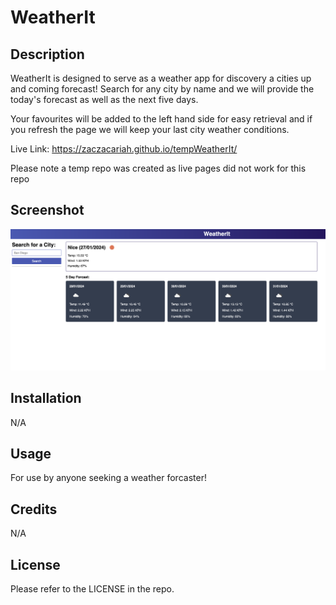 # WeatherIt

## Description

WeatherIt is designed to serve as a weather app for discovery a cities up and coming forecast!
Search for any city by name and we will provide the today's forecast as well as the next five days.

Your favourites will be added to the left hand side for easy retrieval and if you refresh the page we will keep your last city weather conditions. 

Live Link:
https://zaczacariah.github.io/tempWeatherIt/

Please note a temp repo was created as live pages did not work for this repo

## Screenshot
![alt text](./assets/screenshot.png)

## Installation

N/A

## Usage

For use by anyone seeking a weather forcaster!

## Credits
 N/A

## License

Please refer to the LICENSE in the repo.
 
